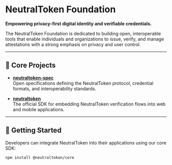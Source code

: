 # NeutralToken Foundation

**Empowering privacy-first digital identity and verifiable credentials.**

The NeutralToken Foundation is dedicated to building open, interoperable tools that enable individuals and organizations to issue, verify, and manage attestations with a strong emphasis on privacy and user control.

---

## 🔧 Core Projects

- [**neutraltoken-spec**](https://github.com/NeutralToken-Foundation/neutraltoken-spec)  
  Open specifications defining the NeutralToken protocol, credential formats, and interoperability standards.

- [**neutraltoken**](https://github.com/NeutralToken-Foundation/neutraltoken)  
  The official SDK for embedding NeutralToken verification flows into web and mobile applications.

---

## 🚀 Getting Started

Developers can integrate NeutralToken into their applications using our core SDK:

```bash
npm install @neutraltoken/core
